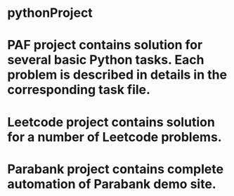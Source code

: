 # pythonProject
# PAF project contains solution for several basic Python tasks. Each problem is described in details in the corresponding task file.
# Leetcode project contains solution for a number of Leetcode problems.
# Parabank project contains complete automation of Parabank demo site.
